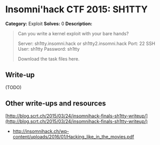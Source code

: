 # Insomni'hack CTF 2015: SH1TTY

**Category:** Exploit
**Solves:** 0
**Description:** 

> Can you write a kernel exploit with your bare hands?
>
> Server: sh1tty.insomni.hack or sh1tty2.insomni.hack
> Port: 22 SSH
> User: sh1tty
> Password: sh1tty
> 
> Download the task files here.

## Write-up

(TODO)

## Other write-ups and resources

[http://blog.scrt.ch/2015/03/24/insomnihack-finals-sh1tty-writeup/](http://blog.scrt.ch/2015/03/24/insomnihack-finals-sh1tty-writeup/)
* <http://insomnihack.ch/wp-content/uploads/2016/01/Hacking_like_in_the_movies.pdf>